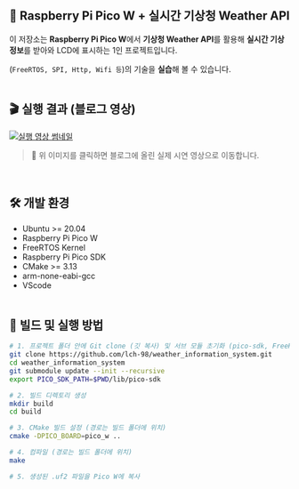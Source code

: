 ## 🧵 Raspberry Pi Pico W + 실시간 기상청 Weather API

이 저장소는 **Raspberry Pi Pico W**에서 **기상청 Weather API**를 활용해 **실시간 기상 정보**를 받아와 LCD에 표시하는 1인 프로젝트입니다.

(`FreeRTOS, SPI, Http, Wifi 등`)의 기술을 **실습**해 볼 수 있습니다.
<br><br>

## 🎬 실행 결과 (블로그 영상)

[![실행 영상 썸네일](https://github.com/user-attachments/assets/1e8f200f-3686-469e-a427-e18fa90089ea)](https://blog.naver.com/dlcndgusgnss/223886415576)

> 📌 위 이미지를 클릭하면 블로그에 올린 실제 시연 영상으로 이동합니다.

<br>

## 🛠️ 개발 환경

- Ubuntu >= 20.04
- Raspberry Pi Pico W
- FreeRTOS Kernel
- Raspberry Pi Pico SDK
- CMake >= 3.13
- arm-none-eabi-gcc
- VScode
<br><br>

## 🚀 빌드 및 실행 방법
```bash
# 1. 프로젝트 폴더 안에 Git clone (깃 복사) 및 서브 모듈 초기화 (pico-sdk, FreeRTOS-Kernel)
git clone https://github.com/lch-98/weather_information_system.git
cd weather_information_system
git submodule update --init --recursive
export PICO_SDK_PATH=$PWD/lib/pico-sdk

# 2. 빌드 디렉토리 생성
mkdir build
cd build

# 3. CMake 빌드 설정 (경로는 빌드 폴더에 위치)
cmake -DPICO_BOARD=pico_w ..

# 4. 컴파일 (경로는 빌드 폴더에 위치)
make

# 5. 생성된 .uf2 파일을 Pico W에 복사
```
